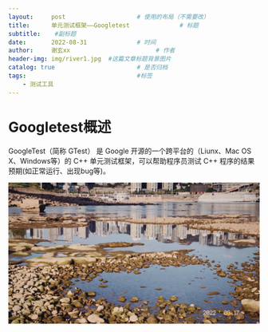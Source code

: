 ```yaml
---
layout:     post   				    # 使用的布局（不需要改）
title:      单元测试框架——Googletest				# 标题 
subtitle:    #副标题
date:       2022-08-31				# 时间
author:     谢玄xx						# 作者
header-img: img/river1.jpg 	#这篇文章标题背景图片
catalog: true 						# 是否归档
tags:								#标签
    - 测试工具
---
```


# Googletest概述

GoogleTest（简称 GTest） 是 Google 开源的一个跨平台的（Liunx、Mac OS X、Windows等）的 C++ 单元测试框架，可以帮助程序员测试 C++ 程序的结果预期(如正常运行、出现bug等)。

![](https://raw.githubusercontent.com/xie96808/xie96808.github.io/master/img/river1.jpg)

